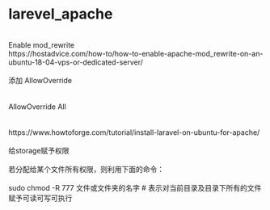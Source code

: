 # larevel_apache
<br>
Enable mod_rewrite <br>
https://hostadvice.com/how-to/how-to-enable-apache-mod_rewrite-on-an-ubuntu-18-04-vps-or-dedicated-server/ <br>
<br>
添加 AllowOverride<br>
<br>
<Directory /var/www/html/your-project><br>
   AllowOverride All<br>
</Directory><br>
<br>
https://www.howtoforge.com/tutorial/install-laravel-on-ubuntu-for-apache/<br>
<br>
给storage赋予权限<br>
<br>
若分配给某个文件所有权限，则利用下面的命令：<br>
<br>
sudo chmod -R 777 文件或文件夹的名字  # 表示对当前目录及目录下所有的文件赋予可读可写可执行<br>

